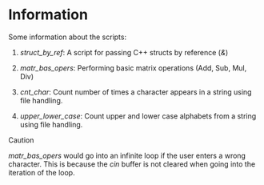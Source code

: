 # Information

Some information about the scripts: 

1. *struct_by_ref*: A script for passing C++ structs by reference (*&*)

2. *matr_bas_opers*: Performing basic matrix operations (Add, Sub, Mul, Div)

3. *cnt_char*: Count number of times a character appears in a string using file handling. 

4. *upper_lower_case*: Count upper and lower case alphabets from a string using file handling. 

> [!CAUTION]
> *matr_bas_opers* would go into an infinite loop if the user enters a wrong character. This is because the *cin* buffer is not cleared when going into the iteration of the loop.  
